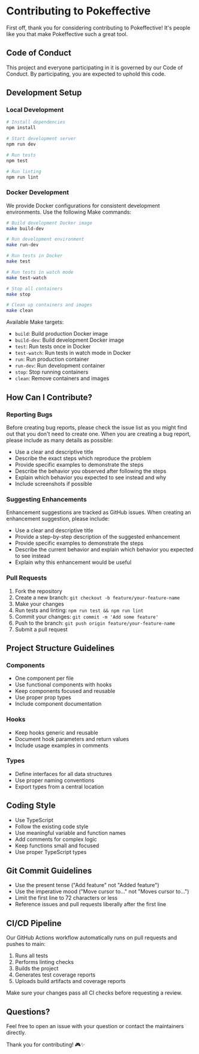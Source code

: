 # Contributing to Pokeffective

First off, thank you for considering contributing to Pokeffective! It's people like you that make Pokeffective such a great tool.

## Code of Conduct

This project and everyone participating in it is governed by our Code of Conduct. By participating, you are expected to uphold this code.

## Development Setup

### Local Development

```bash
# Install dependencies
npm install

# Start development server
npm run dev

# Run tests
npm test

# Run linting
npm run lint
```

### Docker Development

We provide Docker configurations for consistent development environments. Use the following Make commands:

```bash
# Build development Docker image
make build-dev

# Run development environment
make run-dev

# Run tests in Docker
make test

# Run tests in watch mode
make test-watch

# Stop all containers
make stop

# Clean up containers and images
make clean
```

Available Make targets:
- `build`: Build production Docker image
- `build-dev`: Build development Docker image
- `test`: Run tests once in Docker
- `test-watch`: Run tests in watch mode in Docker
- `run`: Run production container
- `run-dev`: Run development container
- `stop`: Stop running containers
- `clean`: Remove containers and images

## How Can I Contribute?

### Reporting Bugs

Before creating bug reports, please check the issue list as you might find out that you don't need to create one. When you are creating a bug report, please include as many details as possible:

* Use a clear and descriptive title
* Describe the exact steps which reproduce the problem
* Provide specific examples to demonstrate the steps
* Describe the behavior you observed after following the steps
* Explain which behavior you expected to see instead and why
* Include screenshots if possible

### Suggesting Enhancements

Enhancement suggestions are tracked as GitHub issues. When creating an enhancement suggestion, please include:

* Use a clear and descriptive title
* Provide a step-by-step description of the suggested enhancement
* Provide specific examples to demonstrate the steps
* Describe the current behavior and explain which behavior you expected to see instead
* Explain why this enhancement would be useful

### Pull Requests

1. Fork the repository
2. Create a new branch: `git checkout -b feature/your-feature-name`
3. Make your changes
4. Run tests and linting: `npm run test && npm run lint`
5. Commit your changes: `git commit -m 'Add some feature'`
6. Push to the branch: `git push origin feature/your-feature-name`
7. Submit a pull request

## Project Structure Guidelines

### Components
* One component per file
* Use functional components with hooks
* Keep components focused and reusable
* Use proper prop types
* Include component documentation

### Hooks
* Keep hooks generic and reusable
* Document hook parameters and return values
* Include usage examples in comments

### Types
* Define interfaces for all data structures
* Use proper naming conventions
* Export types from a central location

## Coding Style

* Use TypeScript
* Follow the existing code style
* Use meaningful variable and function names
* Add comments for complex logic
* Keep functions small and focused
* Use proper TypeScript types

## Git Commit Guidelines

* Use the present tense ("Add feature" not "Added feature")
* Use the imperative mood ("Move cursor to..." not "Moves cursor to...")
* Limit the first line to 72 characters or less
* Reference issues and pull requests liberally after the first line

## CI/CD Pipeline

Our GitHub Actions workflow automatically runs on pull requests and pushes to main:

1. Runs all tests
2. Performs linting checks
3. Builds the project
4. Generates test coverage reports
5. Uploads build artifacts and coverage reports

Make sure your changes pass all CI checks before requesting a review.

## Questions?

Feel free to open an issue with your question or contact the maintainers directly.

Thank you for contributing! 🎮✨